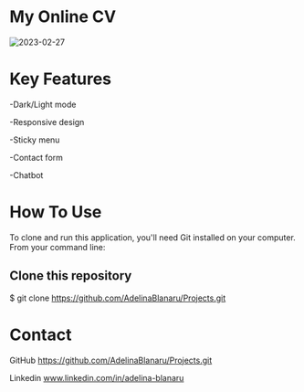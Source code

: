 
# My Online CV
![2023-02-27](https://user-images.githubusercontent.com/96794732/221555116-13515203-bcc8-4930-9ad5-f4298bd55b54.png)

# Key Features

-Dark/Light mode

-Responsive design

-Sticky menu

-Contact form

-Chatbot

# How To Use
To clone and run this application, you'll need Git installed on your computer. From your command line:

## Clone this repository
$ git clone https://github.com/AdelinaBlanaru/Projects.git

# Contact
GitHub https://github.com/AdelinaBlanaru/Projects.git
 
Linkedin www.linkedin.com/in/adelina-blanaru

  
